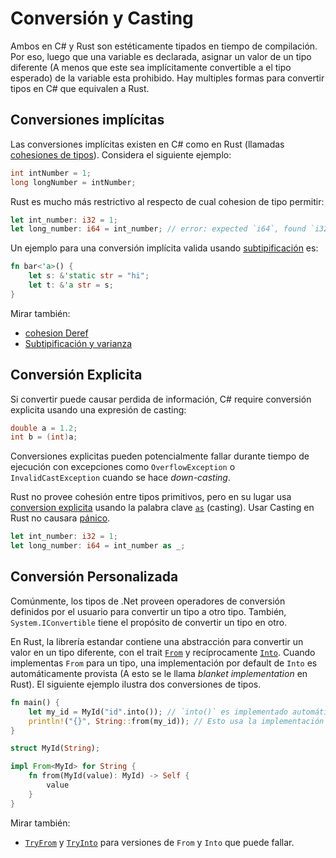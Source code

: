 # Conversión y Casting

Ambos en C# y Rust son estéticamente tipados en tiempo de compilación. Por eso,
luego que una variable es declarada, asignar un valor de un tipo diferente (A
menos que este sea implícitamente convertible a el tipo esperado) de la 
variable esta prohibido. Hay multiples formas para convertir tipos en C# que 
equivalen a Rust.

## Conversiones implícitas

Las conversiones implícitas existen en C# como en Rust (llamadas [cohesiones de tipos]).
Considera el siguiente ejemplo:

```csharp
int intNumber = 1;
long longNumber = intNumber;
```

Rust es mucho más restrictivo al respecto de cual cohesion de tipo permitir:

```rust
let int_number: i32 = 1;
let long_number: i64 = int_number; // error: expected `i64`, found `i32`
```

Un ejemplo para una conversión implícita valida usando [subtipificación][subtyping.rs]
es:

```rust
fn bar<'a>() {
    let s: &'static str = "hi";
    let t: &'a str = s;
}
```

Mirar también:

- [cohesion Deref]
- [Subtipificación y varianza]

[cohesiones de tipos]: https://doc.rust-lang.org/reference/type-coercions.html
[subtyping.rs]: https://github.com/rust-lang/rfcs/blob/master/text/0401-coercions.md#subtyping
[cohesion Deref]: https://doc.rust-lang.org/std/ops/trait.Deref.html#more-on-deref-coercion
[Subtipificación y varianza]: https://doc.rust-lang.org/reference/subtyping.html#subtyping-and-variance

## Conversión Explicita

Si convertir puede causar perdida de información, C# require conversión explicita
usando una expresión de casting:

```csharp
double a = 1.2;
int b = (int)a;
```

Conversiones explicitas pueden potencialmente fallar durante tiempo de ejecución
con excepciones como `OverflowException` o `InvalidCastException` cuando
se hace _down-casting_.

Rust no provee cohesión entre tipos primitivos, pero en su lugar usa 
[conversion explicita][casting.rs] usando la palabra clave [`as`][as.rs] 
(casting).
Usar Casting en Rust no causara [pánico].

```rust
let int_number: i32 = 1;
let long_number: i64 = int_number as _;
```

[casting.rs]: https://doc.rust-lang.org/rust-by-example/types/cast.html
[as.rs]: https://doc.rust-lang.org/reference/expressions/operator-expr.html#type-cast-expressions

## Conversión Personalizada

Comúnmente, los tipos de .Net proveen operadores de conversión definidos por el 
usuario para convertir un tipo a otro tipo. También, `System.IConvertible` tiene
el propósito de convertir un tipo en otro.

En Rust, la librería estandar contiene una abstracción para convertir un valor en
un tipo diferente, con el trait [`From`][from.rs] y recíprocamente [`Into`][into.rs].
Cuando implementas `From` para un tipo, una implementación por default de `Into`
es automáticamente provista (A esto se le llama _blanket implementation_ en Rust).
El siguiente ejemplo ilustra dos conversiones de tipos.

```rust
fn main() {
    let my_id = MyId("id".into()); // `into()` es implementado automáticamente debido a la implementación del `From<&str>` trait para `String`.
    println!("{}", String::from(my_id)); // Esto usa la implementación `From<MyId>` de `String`.
}

struct MyId(String);

impl From<MyId> for String {
    fn from(MyId(value): MyId) -> Self {
        value
    }
}
```

Mirar también:

- [`TryFrom`][try-from.rs] y [`TryInto`][try-into.rs] para versiones de `From`
  y `Into` que puede fallar.

[from.rs]: https://doc.rust-lang.org/std/convert/trait.From.html
[into.rs]: https://doc.rust-lang.org/std/convert/trait.Into.html
[try-from.rs]: https://doc.rust-lang.org/std/convert/trait.TryFrom.html
[try-into.rs]: https://doc.rust-lang.org/std/convert/trait.TryInto.html
[pánico]: https://www.rustlang-es.org/rust-book-es/ch09-01-unrecoverable-errors-with-panic.html#errores-irrecuperables-con-panic